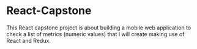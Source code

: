 # React-Capstone
This React capstone project is about building a mobile web application to check a list of metrics (numeric values) that I will create making use of React and Redux.
